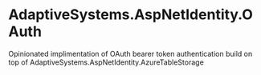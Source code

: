 AdaptiveSystems.AspNetIdentity.OAuth
====================================

Opinionated implimentation of OAuth bearer token authentication build on top of AdaptiveSystems.AspNetIdentity.AzureTableStorage
